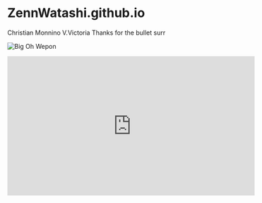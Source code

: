 # ZennWatashi.github.io
Christian Monnino V.Victoria 
Thanks for the bullet surr


![Big Oh Wepon](https://media1.tenor.com/m/LZ9Z9afQ9LYAAAAd/i-need-more-boolets-i-need-more-bullets.gif)

<iframe width="560" height="315" src="https://www.youtube.com/embed/GAPW_1sFt3U?si=a0Cknt7b5A7KwO-U" title="YouTube video player" frameborder="0" allow="accelerometer; autoplay; clipboard-write; encrypted-media; gyroscope; picture-in-picture; web-share" allowfullscreen></iframe>
